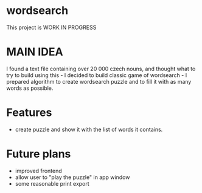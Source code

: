 # wordsearch
This project is WORK IN PROGRESS

# MAIN IDEA
I found a text file containing over 20 000 czech nouns, and thought what to try to build using this - I decided to build classic game of wordsearch - I prepared algorithm to create wordsearch puzzle and to fill it with as many words as possible. 
# Features
 - create puzzle and show it with the list of words it contains. 
# Future plans
- improved frontend
- allow user to "play the puzzle" in app window
- some reasonable print export
